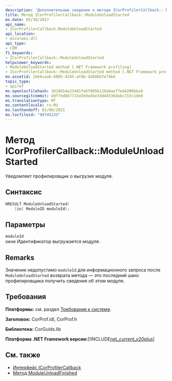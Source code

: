 ```yaml
---
description: 'Дополнительные сведения о методе ICorProfilerCallback:: ModuleUnloadStarted'
title: Метод ICorProfilerCallback::ModuleUnloadStarted
ms.date: 03/30/2017
api_name:
- ICorProfilerCallback.ModuleUnloadStarted
api_location:
- mscorwks.dll
api_type:
- COM
f1_keywords:
- ICorProfilerCallback::ModuleUnloadStarted
helpviewer_keywords:
- ModuleUnloadStarted method [.NET Framework profiling]
- ICorProfilerCallback::ModuleUnloadStarted method [.NET Framework profiling]
ms.assetid: 2debcaab-6005-4245-afdb-4268bb7e74bd
topic_type:
- apiref
ms.openlocfilehash: 3d10654e23481fe6f8956129a0aef7ed4206bba9
ms.sourcegitcommit: ddf7edb67715a5b9a45e3dd44536dabc153c1de0
ms.translationtype: MT
ms.contentlocale: ru-RU
ms.lasthandoff: 02/06/2021
ms.locfileid: "99745233"
---
```

# <a name="icorprofilercallbackmoduleunloadstarted-method"></a>Метод ICorProfilerCallback::ModuleUnloadStarted

Уведомляет профилировщик о выгрузке модуля.  
  
## <a name="syntax"></a>Синтаксис  
  
```cpp  
HRESULT ModuleUnloadStarted(  
    [in] ModuleID moduleId);
```  
  
## <a name="parameters"></a>Параметры  

 `moduleId`  
 окне Идентификатор выгружается модуля.  
  
## <a name="remarks"></a>Remarks  

 Значение недопустимо `moduleId` для информационного запроса после `ModuleUnloadStarted` возврата метода — это последний шанс профилировщика получить сведения об этом модуле.  
  
## <a name="requirements"></a>Требования  

 **Платформы:** см. раздел [Требования к системе](../../get-started/system-requirements.md).  
  
 **Заголовок:** CorProf.idl, CorProf.h  
  
 **Библиотека:** CorGuids.lib  
  
 **Платформа .NET Framework версии:**[!INCLUDE[net_current_v20plus](../../../../includes/net-current-v20plus-md.md)]  
  
## <a name="see-also"></a>См. также

- [Интерфейс ICorProfilerCallback](icorprofilercallback-interface.md)
- [Метод ModuleUnloadFinished](icorprofilercallback-moduleunloadfinished-method.md)
